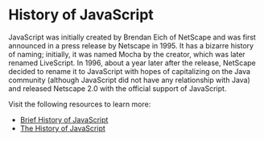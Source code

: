 # History of JavaScript

JavaScript was initially created by Brendan Eich of NetScape and was first announced in a press release by Netscape in 1995. It has a bizarre history of naming; initially, it was named Mocha by the creator, which was later renamed LiveScript. In 1996, about a year later after the release, NetScape decided to rename it to JavaScript with hopes of capitalizing on the Java community (although JavaScript did not have any relationship with Java) and released Netscape 2.0 with the official support of JavaScript.

Visit the following resources to learn more:

- [Brief History of JavaScript](https://roadmap.sh/guides/history-of-javascript)
- [The History of JavaScript](https://dev.to/iarchitsharma/the-history-of-javascript-5e98)